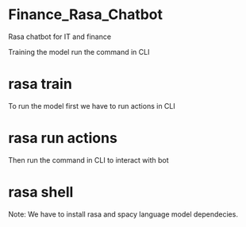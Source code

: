# Finance_Rasa_Chatbot
Rasa chatbot for IT and finance

Training the model run the command in CLI

# rasa train

To run the model first we have to run actions in CLI

# rasa run actions

Then run the command in CLI to interact with bot

# rasa shell

Note: We have to install rasa and spacy language model dependecies.

